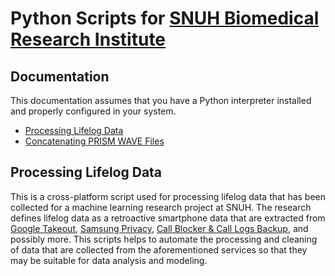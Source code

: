 # Python Scripts for [SNUH Biomedical Research Institute](http://en.bri.snuh.org/pub/_/singlecont/view.do)

## Documentation

This documentation assumes that you have a Python interpreter installed and properly configured in your system.

+ [Processing Lifelog Data](#lifelog)
+ [Concatenating PRISM WAVE Files](#prism)

## <a name='lifelog'>Processing Lifelog Data</a>

This is a cross-platform script used for processing lifelog data that has been collected for a machine learning research project at SNUH. 
The research defines lifelog data as a retroactive smartphone data that are extracted from 
[Google Takeout](https://takeout.google.com), 
[Samsung Privacy](https://privacy.samsung.com/), 
[Call Blocker & Call Logs Backup](https://play.google.com/store/apps/details?id=com.idea.backup.calllogs),
and possibly more. 
This scripts helps to automate the processing and cleaning of data that are collected from the aforementioned 
services so that they may be suitable for data analysis and modeling.
